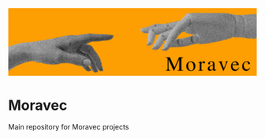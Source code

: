 <img src="https://github.com/moravecompany/Moravec/blob/main/Files/Images/moravecOfficial.png" alt="foto">

# Moravec
Main repository for Moravec projects

